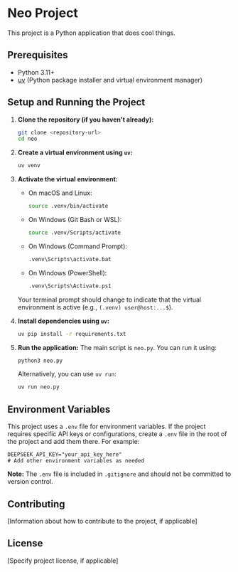 # Neo Project

This project is a Python application that does cool things.

## Prerequisites

- Python 3.11+
- [uv](https://github.com/astral-sh/uv) (Python package installer and virtual environment manager)

## Setup and Running the Project

1.  **Clone the repository (if you haven't already):**
    ```bash
    git clone <repository-url>
    cd neo
    ```

2.  **Create a virtual environment using `uv`:**
    ```bash
    uv venv
    ```

3.  **Activate the virtual environment:**
    -   On macOS and Linux:
        ```bash
        source .venv/bin/activate
        ```
    -   On Windows (Git Bash or WSL):
        ```bash
        source .venv/Scripts/activate
        ```
    -   On Windows (Command Prompt):
        ```bash
        .venv\Scripts\activate.bat
        ```
    -   On Windows (PowerShell):
        ```bash
        .venv\Scripts\Activate.ps1
        ```
    Your terminal prompt should change to indicate that the virtual environment is active (e.g., `(.venv) user@host:...$`).

4.  **Install dependencies using `uv`:**
    ```bash
    uv pip install -r requirements.txt
    ```

5.  **Run the application:**
    The main script is `neo.py`. You can run it using:
    ```bash
    python3 neo.py
    ```
    Alternatively, you can use `uv run`:
    ```bash
    uv run neo.py
    ```

## Environment Variables

This project uses a `.env` file for environment variables. If the project requires specific API keys or configurations, create a `.env` file in the root of the project and add them there. For example:

```
DEEPSEEK_API_KEY="your_api_key_here"
# Add other environment variables as needed
```
**Note:** The `.env` file is included in `.gitignore` and should not be committed to version control.

## Contributing

[Information about how to contribute to the project, if applicable]

## License

[Specify project license, if applicable] 